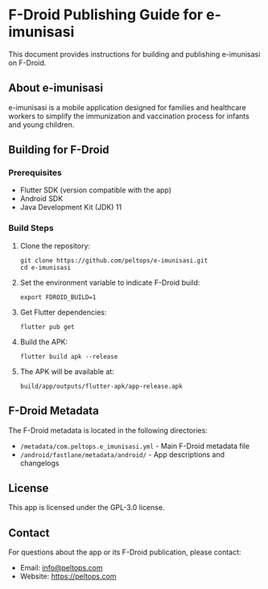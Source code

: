 # F-Droid Publishing Guide for e-imunisasi

This document provides instructions for building and publishing e-imunisasi on F-Droid.

## About e-imunisasi

e-imunisasi is a mobile application designed for families and healthcare workers to simplify the immunization and vaccination process for infants and young children.

## Building for F-Droid

### Prerequisites

- Flutter SDK (version compatible with the app)
- Android SDK
- Java Development Kit (JDK) 11

### Build Steps

1. Clone the repository:
   ```
   git clone https://github.com/peltops/e-imunisasi.git
   cd e-imunisasi
   ```

2. Set the environment variable to indicate F-Droid build:
   ```
   export FDROID_BUILD=1
   ```

3. Get Flutter dependencies:
   ```
   flutter pub get
   ```

4. Build the APK:
   ```
   flutter build apk --release
   ```

5. The APK will be available at:
   ```
   build/app/outputs/flutter-apk/app-release.apk
   ```

## F-Droid Metadata

The F-Droid metadata is located in the following directories:

- `/metadata/com.peltops.e_imunisasi.yml` - Main F-Droid metadata file
- `/android/fastlane/metadata/android/` - App descriptions and changelogs

## License

This app is licensed under the GPL-3.0 license.

## Contact

For questions about the app or its F-Droid publication, please contact:
- Email: info@peltops.com
- Website: https://peltops.com